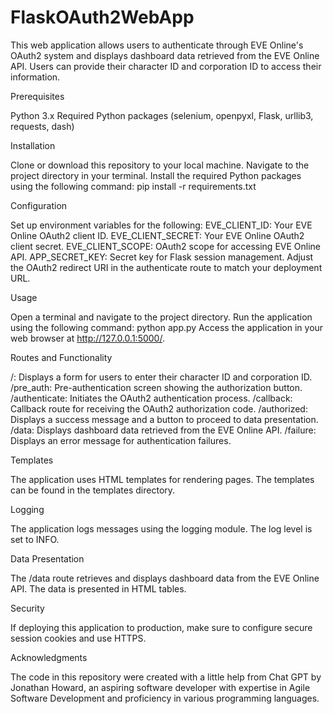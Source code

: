 # FlaskOAuth2WebApp

This web application allows users to authenticate through EVE Online's OAuth2 system and displays dashboard data retrieved from the EVE Online API. Users can provide their character ID and corporation ID to access their information.

Prerequisites

Python 3.x
Required Python packages (selenium, openpyxl, Flask, urllib3, requests, dash)

Installation

Clone or download this repository to your local machine.
Navigate to the project directory in your terminal.
Install the required Python packages using the following command:
pip install -r requirements.txt

Configuration

Set up environment variables for the following:
EVE_CLIENT_ID: Your EVE Online OAuth2 client ID.
EVE_CLIENT_SECRET: Your EVE Online OAuth2 client secret.
EVE_CLIENT_SCOPE: OAuth2 scope for accessing EVE Online API.
APP_SECRET_KEY: Secret key for Flask session management.
Adjust the OAuth2 redirect URI in the authenticate route to match your deployment URL.

Usage

Open a terminal and navigate to the project directory.
Run the application using the following command:
python app.py
Access the application in your web browser at http://127.0.0.1:5000/.

Routes and Functionality

/: Displays a form for users to enter their character ID and corporation ID.
/pre_auth: Pre-authentication screen showing the authorization button.
/authenticate: Initiates the OAuth2 authentication process.
/callback: Callback route for receiving the OAuth2 authorization code.
/authorized: Displays a success message and a button to proceed to data presentation.
/data: Displays dashboard data retrieved from the EVE Online API.
/failure: Displays an error message for authentication failures.

Templates

The application uses HTML templates for rendering pages. The templates can be found in the templates directory.

Logging

The application logs messages using the logging module. The log level is set to INFO.

Data Presentation

The /data route retrieves and displays dashboard data from the EVE Online API. The data is presented in HTML tables.

Security

If deploying this application to production, make sure to configure secure session cookies and use HTTPS.

Acknowledgments

The code in this repository were created with a little help from Chat GPT by Jonathan Howard, an aspiring software developer with expertise in Agile Software Development and proficiency in various programming languages.

